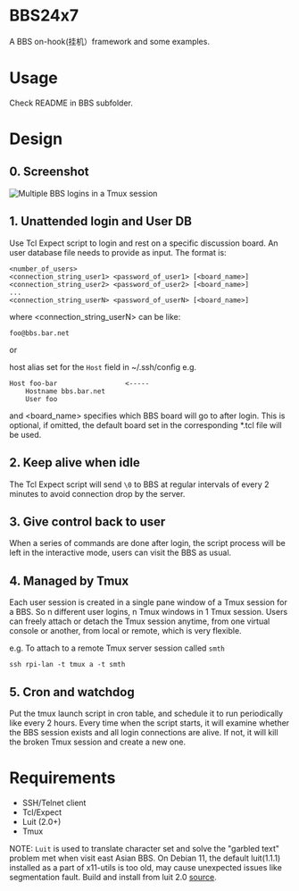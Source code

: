 # BBS24x7
A BBS on-hook(挂机）framework and some examples.

# Usage

Check README in BBS subfolder.

# Design

## 0. Screenshot

![][2]

## 1. Unattended login and User DB

Use Tcl Expect script to login and rest on a specific discussion board.
An user database file needs to provide as input. The format is:

```
<number_of_users>
<connection_string_user1> <password_of_user1> [<board_name>]
<connection_string_user2> <password_of_user2> [<board_name>]
...
<connection_string_userN> <password_of_userN> [<board_name>]
```

where <connection_string_userN> can be like:

```
foo@bbs.bar.net
```

or

host alias set for the `Host` field in ~/.ssh/config
e.g.

```
Host foo-bar                 <-----
    Hostname bbs.bar.net
    User foo
```

and <board_name> specifies which BBS board will go to after login. This is
optional, if omitted, the default board set in the corresponding *.tcl file
will be used.

## 2. Keep alive when idle

The Tcl Expect script will send `\0` to BBS at regular intervals of every 2
minutes to avoid connection drop by the server.

## 3. Give control back to user

When a series of commands are done after login, the script process will be
left in the interactive mode, users can visit the BBS as usual.

## 4. Managed by Tmux

Each user session is created in a single pane window of a Tmux session for a 
BBS. So n different user logins, n Tmux windows in 1 Tmux session.
Users can freely attach or detach the Tmux session anytime, from one virtual
console or another, from local or remote, which is very flexible.

e.g. To attach to a remote Tmux server session called `smth`

```
ssh rpi-lan -t tmux a -t smth
```

## 5. Cron and watchdog

Put the tmux launch script in cron table, and schedule it to run periodically
like every 2 hours. Every time when the script starts, it will examine
whether the BBS session exists and all login connections are alive. If not, it
will kill the broken Tmux session and create a new one.

# Requirements

- SSH/Telnet client
- Tcl/Expect
- Luit (2.0+)
- Tmux

NOTE:
`Luit` is used to translate character set and solve the "garbled text"
problem met when visit east Asian BBS. On Debian 11, the default luit(1.1.1)
installed as a part of x11-utils is too old, may cause unexpected issues
like segmentation fault. Build and install from luit 2.0 [source][1].

[1]: <https://invisible-island.net/luit/> "Luit"
[2]: <Resources/screenshot.1.png> "Multiple BBS logins in a Tmux session"

[//]: # (vim: tw=78:ts=8:sts=4:sw=4:noet:ft=markdown:norl:)
